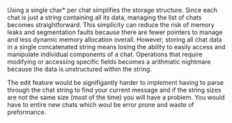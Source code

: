 Using a single char* per chat simplifies the storage structure. Since each chat is just a string containing all its data, managing the list of chats becomes straightforward. This simplicity can reduce the risk of memory leaks and segmentation faults because there are fewer pointers to manage and less dynamic memory allocation overall. However, storing all chat data in a single concatenated string means losing the ability to easily access and manipulate individual components of a chat. Operations that require modifying or accessing specific fields becomes a arithmatic nightmare because the data is unstructured within the string. 

The edit feature would be signifigantly harder to implement having to parse through the chat string to find your current message and if the string sizes are not the same size (most of the time) you will have a problem. You would have to entire new chats which woul be error prone and waste of preformance.